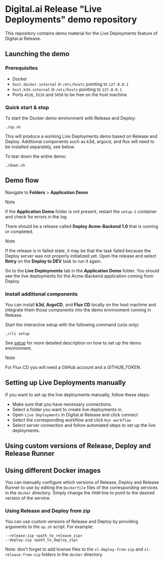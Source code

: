 # Digital.ai Release "Live Deployments" demo repository

This repository contains demo material for the Live Deployments feature of Digital.ai Release.

## Launching the demo 

### Prerequisites

* Docker
* `host.docker.internal` in `/etc/hosts` pointing to `127.0.0.1`
* `host.k3d.internal` in `/etc/hosts` pointing to `127.0.0.1`
* Ports `4516`, `5516` and `5050` to be free on the host machine

### Quick start & stop

To start the Docker demo environment with Release and Deploy:

    ./up.sh

This will produce a working Live Deployments demo based on Release and Deploy.
Additional components such as k3d, argocd, and flux will need to be installed separately, see below.

To tear down the entire demo:

    ./down.sh

## Demo flow

Navigate to **Folders** > **Application Demo**

> [!NOTE]
> If the **Application Demo** folder is not present, restart the `setup-1` container and check for errors in the log 

There should be a release called **Deploy Acme-Backend 1.0** that is running or completed.

> [!NOTE]
> If the release is in failed state, it may be that the task failed because the Deploy server was not properly initialized yet. Open the release and select **Retry** on the **Deploy to DEV** task to run it again. 

Go to the **Live Deployments** tab in the **Application Demo** folder. You should see the live deployments for the Acme-Backend application coming from Deploy

### Install additional components

You can install **k3d**, **ArgoCD**, and **Flux CD** locally on the host machine and integrate them those components into the demo environment running in Release. 

Start the interactive setup with the following command (unix only)

    ./cli setup

See [setup](setup/README.md) for more detailed description on how to set up the demo environment.

> [!NOTE]
> For Flux CD you will need a GitHub account and a GITHUB_TOKEN.


## Setting up Live Deployments manually

If you want to set up the live deployments manually, follow these steps:

* Make sure that you have necessary connections.
* Select a folder you want to create live deployments in.
* Open `Live Deployments` in Digital.ai Release and click connect
* Select the corresponding workflow and click `Run workflow`
* Select server connection and follow automated steps to set up the live deployments.

## Using custom versions of Release, Deploy and Release Runner

## Using different Docker images

You can manually configure which versions of Release, Deploy and Release Runner to use by editing the `Dockerfile` files of the corresponding services in the
`docker` directory. Simply change the `FROM` line to point to the desired version of the service.

### Using Release and Deploy from zip

You can use custom versions of Release and Deploy by providing arguments to the `up.sh` script. For example:

```
--release-zip <path_to_release_zip>
--deploy-zip <path_to_deploy_zip>
```

Note: don't forget to add license files to the `xl-deploy-from-zip` and `xl-release-from-zip` folders in the `docker` directory.

